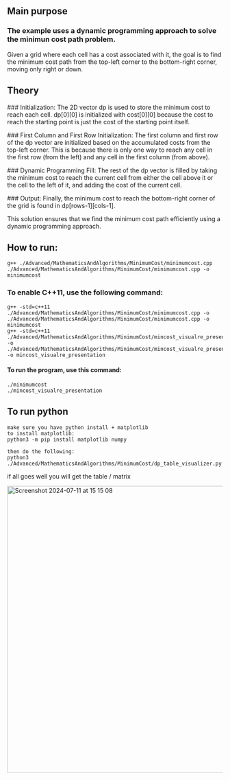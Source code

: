 ## Main purpose

### The example uses a dynamic programming approach to solve the minimun cost path problem. 
Given a grid where each cell has a cost associated with it, the goal is to find 
the minimum cost path from the top-left corner to the bottom-right corner, moving only right or down.

## Theory

### Initialization:
        The 2D vector dp is used to store the minimum cost to reach each cell.
        dp[0][0] is initialized with cost[0][0] because the cost to reach the starting point is just the cost of the starting point itself.

### First Column and First Row Initialization:
        The first column and first row of the dp vector are initialized based on the accumulated costs from the top-left corner. This is because there is only one way to reach any cell in the first row (from the left) and any cell in the first column (from above).

### Dynamic Programming Fill:
        The rest of the dp vector is filled by taking the minimum cost to reach the current cell from either the cell above it or the cell to the left of it, and adding the cost of the current cell.

### Output:
        Finally, the minimum cost to reach the bottom-right corner of the grid is found in dp[rows-1][cols-1].

This solution ensures that we find the minimum cost path efficiently using a dynamic programming approach.

## How to run:
    g++ ./Advanced/MathematicsAndAlgorithms/MinimumCost/minimumcost.cpp ./Advanced/MathematicsAndAlgorithms/MinimumCost/minimumcost.cpp -o minimumcost 
### To enable C++11, use the following command:
    g++ -std=c++11 ./Advanced/MathematicsAndAlgorithms/MinimumCost/minimumcost.cpp -o ./Advanced/MathematicsAndAlgorithms/MinimumCost/minimumcost.cpp -o minimumcost 
    g++ -std=c++11 ./Advanced/MathematicsAndAlgorithms/MinimumCost/mincost_visualre_presentation.cpp -o ./Advanced/MathematicsAndAlgorithms/MinimumCost/mincost_visualre_presentation.cpp -o mincost_visualre_presentation 
#### To run the program, use this command:
    ./minimumcost
    ./mincost_visualre_presentation

## To run python 
    make sure you have python install + matplotlib
    to install matplotlib:
    python3 -m pip install matplotlib numpy

    then do the following:
    python3 ./Advanced/MathematicsAndAlgorithms/MinimumCost/dp_table_visualizer.py

if all goes well you will get the table / matrix

<img width="668" alt="Screenshot 2024-07-11 at 15 15 08" src="https://github.com/Bevia/CppChallenges/assets/1615724/c1cc158d-7bf5-4e1b-a249-e1aaec987bdb">



